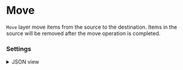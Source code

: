 # Move

`Move` layer move items from the source to the destination. Items in the source will be removed after the move operation is completed.

### Settings

<details>
  <summary>JSON view</summary>
<pre>
  {
    "action": "move",
    "src": [
      "$filtered_project_1"
    ],
    "dst": "$move_2",
    "settings": {
      "move_confirmation": true
    }
  },
</pre>
</details>
